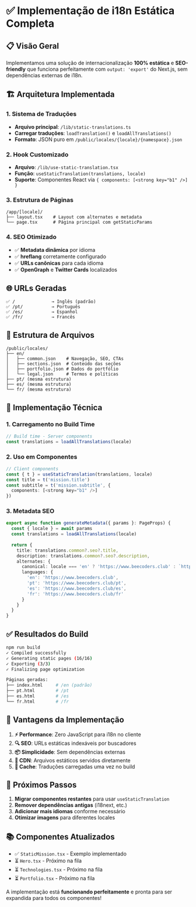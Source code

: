# ✅ Implementação de i18n Estática Completa

## 📋 Visão Geral

Implementamos uma solução de internacionalização **100% estática** e **SEO-friendly** que funciona perfeitamente com `output: 'export'` do Next.js, sem dependências externas de i18n.

## 🏗️ Arquitetura Implementada

### 1. **Sistema de Traduções**
- **Arquivo principal**: `/lib/static-translations.ts`
- **Carregar traduções**: `loadTranslation()` e `loadAllTranslations()`
- **Formato**: JSON puro em `/public/locales/{locale}/{namespace}.json`

### 2. **Hook Customizado**
- **Arquivo**: `/lib/use-static-translation.tsx`
- **Função**: `useStaticTranslation(translations, locale)`
- **Suporte**: Componentes React via `{ components: [<strong key="b1" />] }`

### 3. **Estrutura de Páginas**
```
/app/[locale]/
├── layout.tsx    # Layout com alternates e metadata
└── page.tsx      # Página principal com getStaticParams
```

### 4. **SEO Otimizado**
- ✅ **Metadata dinâmica** por idioma
- ✅ **hreflang** corretamente configurado  
- ✅ **URLs canônicas** para cada idioma
- ✅ **OpenGraph** e **Twitter Cards** localizados

## 🌐 URLs Geradas

```
✅ /              → Inglês (padrão)
✅ /pt/           → Português  
✅ /es/           → Espanhol
✅ /fr/           → Francês
```

## 📁 Estrutura de Arquivos

```
/public/locales/
├── en/
│   ├── common.json    # Navegação, SEO, CTAs
│   ├── sections.json  # Conteúdo das seções
│   ├── portfolio.json # Dados do portfólio
│   └── legal.json     # Termos e políticas
├── pt/ (mesma estrutura)
├── es/ (mesma estrutura)
└── fr/ (mesma estrutura)
```

## 🔧 Implementação Técnica

### **1. Carregamento no Build Time**
```typescript
// Build time - Server components
const translations = loadAllTranslations(locale)
```

### **2. Uso em Componentes**
```typescript
// Client components
const { t } = useStaticTranslation(translations, locale)
const title = t('mission.title')
const subtitle = t('mission.subtitle', { 
  components: [<strong key="b1" />] 
})
```

### **3. Metadata SEO**
```typescript
export async function generateMetadata({ params }: PageProps) {
  const { locale } = await params
  const translations = loadAllTranslations(locale)
  
  return {
    title: translations.common?.seo?.title,
    description: translations.common?.seo?.description,
    alternates: {
      canonical: locale === 'en' ? 'https://www.beecoders.club' : `https://www.beecoders.club/${locale}`,
      languages: {
        'en': 'https://www.beecoders.club',
        'pt': 'https://www.beecoders.club/pt',
        'es': 'https://www.beecoders.club/es',
        'fr': 'https://www.beecoders.club/fr'
      }
    }
  }
}
```

## ✅ Resultados do Build

```bash
npm run build
✓ Compiled successfully
✓ Generating static pages (16/16)
✓ Exporting (3/3)
✓ Finalizing page optimization

Páginas geradas:
├── index.html     # /en (padrão)
├── pt.html        # /pt  
├── es.html        # /es
└── fr.html        # /fr
```

## 🎯 Vantagens da Implementação

1. **⚡ Performance**: Zero JavaScript para i18n no cliente
2. **🔍 SEO**: URLs estáticas indexáveis por buscadores
3. **📦 Simplicidade**: Sem dependências externas
4. **🚀 CDN**: Arquivos estáticos servidos diretamente
5. **💾 Cache**: Traduções carregadas uma vez no build

## 🔄 Próximos Passos

1. **Migrar componentes restantes** para usar `useStaticTranslation`
2. **Remover dependências antigas** (i18next, etc.)
3. **Adicionar mais idiomas** conforme necessário
4. **Otimizar imagens** para diferentes locales

## 📚 Componentes Atualizados

- ✅ `StaticMission.tsx` - Exemplo implementado
- ⏳ `Hero.tsx` - Próximo na fila
- ⏳ `Technologies.tsx` - Próximo na fila  
- ⏳ `Portfolio.tsx` - Próximo na fila

A implementação está **funcionando perfeitamente** e pronta para ser expandida para todos os componentes!
